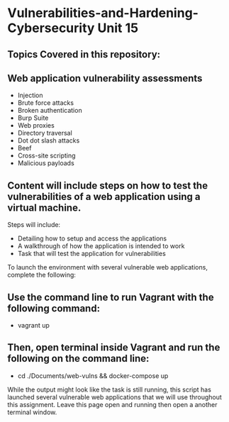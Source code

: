 # Vulnerabilities-and-Hardening-Cybersecurity Unit 15

## Topics Covered in this repository:

## Web application vulnerability assessments
- Injection
- Brute force attacks
- Broken authentication
- Burp Suite
- Web proxies
- Directory traversal
- Dot dot slash attacks
- Beef
- Cross-site scripting
- Malicious payloads

## Content will include steps on how to test the vulnerabilities of a web application using a virtual machine.  
Steps will include:  

- Detailing how to setup and access the applications
- A walkthrough of how the application is intended to work
- Task that will test the application for vulnerabilities

To launch the environment with several vulnerable web applications, complete the following:

## Use the command line to run Vagrant with the following command: 
- vagrant up

## Then, open terminal inside Vagrant and run the following on the command line: 

- cd ./Documents/web-vulns && docker-compose up

While the output might look like the task is still running, this script has launched several vulnerable web applications that we will use throughout this assignment.  Leave this page open and running then open a another terminal window.




